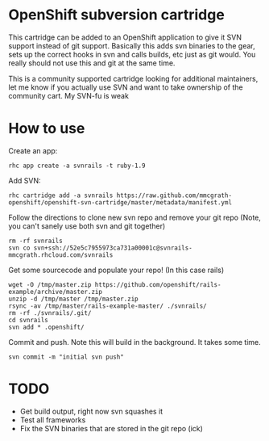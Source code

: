 # OpenShift subversion cartridge

This cartridge can be added to an OpenShift application to give it SVN support instead of git support.  Basically this adds svn binaries to the gear, sets up the correct hooks in svn and calls builds, etc just as git would.  You really should not use this and git at the same time.

This is a community supported cartridge looking for additional maintainers, let me know if you actually use SVN and want to take ownership of the community cart.  My SVN-fu is weak

# How to use

Create an app:

    rhc app create -a svnrails -t ruby-1.9


Add SVN:

    rhc cartridge add -a svnrails https://raw.github.com/mmcgrath-openshift/openshift-svn-cartridge/master/metadata/manifest.yml

Follow the directions to clone new svn repo and remove your git repo (Note, you can't sanely use both svn and git together)

    rm -rf svnrails
    svn co svn+ssh://52e5c7955973ca731a00001c@svnrails-mmcgrath.rhcloud.com/svnrails

Get some sourcecode and populate your repo!  (In this case rails)

    wget -O /tmp/master.zip https://github.com/openshift/rails-example/archive/master.zip
    unzip -d /tmp/master /tmp/master.zip
    rsync -av /tmp/master/rails-example-master/ ./svnrails/
    rm -rf ./svnrails/.git/
    cd svnrails
    svn add * .openshift/

Commit and push.  Note this will build in the background.  It takes some time.

    svn commit -m "initial svn push"

# TODO
* Get build output, right now svn squashes it
* Test all frameworks
* Fix the SVN binaries that are stored in the git repo (ick)
